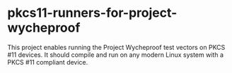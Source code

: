 # pkcs11-runners-for-project-wycheproof
This project enables running the Project Wycheproof test vectors on PKCS #11 devices. It should compile and run on any modern Linux system with a PKCS #11 compliant device.
